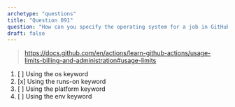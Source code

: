 ```yaml
---
archetype: "questions"
title: "Question 091"
question: "How can you specify the operating system for a job in GitHub Actions?"
draft: false
---
```



> https://docs.github.com/en/actions/learn-github-actions/usage-limits-billing-and-administration#usage-limits
1. [ ] Using the os keyword
1. [x] Using the runs-on keyword
1. [ ] Using the platform keyword
1. [ ] Using the env keyword
